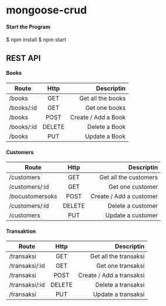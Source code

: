 # mongoose-crud


#### Start the Program
$ npm install
$ npm start

## REST API

#### Books
| Route        | Http           | Descriptin  |
| ------------- |:-------------:| -----:|
| /books      | GET   | Get all the books |
| /books/:id      | GET   | Get  one books |
| /books      | POST   | Create / Add a Book |
| /books/:id     | DELETE      |  Delete a Book|
| /books | PUT      |    Update a Book |


#### Customers
| Route        | Http           | Descriptin  |
| ------------- |:-------------:| -----:|
| /customers      | GET   | Get all the customers |
| /customers/:id      | GET   | Get  one customer |
| /bocustomersoks      | POST   | Create / Add a customer |
| /customers/:id     | DELETE      |  Delete a customer|
| /customers | PUT      |    Update a customer |

#### Transaktion
| Route        | Http           | Descriptin  |
| ------------- |:-------------:| -----:|
| /transaksi      | GET   | Get all the transaksi |
| /transaksi/:id      | GET   | Get  one transaksi |
| /transaksi      | POST   | Create / Add a transaksi |
| /transaksi/:id     | DELETE      |  Delete a transaksi|
| /transaksi | PUT      |    Update a transaksi |
